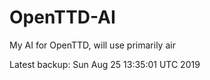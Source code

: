 # OpenTTD-AI
My AI for OpenTTD, will use primarily air

Latest backup: Sun Aug 25 13:35:01 UTC 2019
